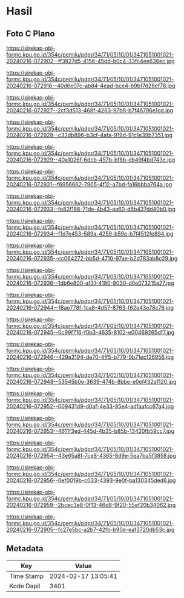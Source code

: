 # Hasil

## Foto C Plano

https://sirekap-obj-formc.kpu.go.id/354c/pemilu/pdpr/34/71/05/10/01/3471051001021-20240216-072902--ff3827d5-4156-45dd-b0c4-33fc4ee636ec.jpg

https://sirekap-obj-formc.kpu.go.id/354c/pemilu/pdpr/34/71/05/10/01/3471051001021-20240216-072916--40d6e07c-ab84-4ead-bce4-b9b17d26ef78.jpg

https://sirekap-obj-formc.kpu.go.id/354c/pemilu/pdpr/34/71/05/10/01/3471051001021-20240216-072927--2cf3d513-468f-4263-97b8-b7f46796e1cd.jpg

https://sirekap-obj-formc.kpu.go.id/354c/pemilu/pdpr/34/71/05/10/01/3471051001021-20240216-072928--c33db896-b3cf-4afa-919d-91c1e39b7351.jpg

https://sirekap-obj-formc.kpu.go.id/354c/pemilu/pdpr/34/71/05/10/01/3471051001021-20240216-072929--40a1026f-6dcb-457b-bf6b-db49f4bd743e.jpg

https://sirekap-obj-formc.kpu.go.id/354c/pemilu/pdpr/34/71/05/10/01/3471051001021-20240216-072931--f6956662-7905-4f12-a7bd-fa16bbba764a.jpg

https://sirekap-obj-formc.kpu.go.id/354c/pemilu/pdpr/34/71/05/10/01/3471051001021-20240216-072933--fe82f186-71de-4b43-aa60-d6b437dd40b0.jpg

https://sirekap-obj-formc.kpu.go.id/354c/pemilu/pdpr/34/71/05/10/01/3471051001021-20240216-072934--f1d7e453-589a-4259-b59e-b7f4512fe894.jpg

https://sirekap-obj-formc.kpu.go.id/354c/pemilu/pdpr/34/71/05/10/01/3471051001021-20240216-072935--cc064272-bb5d-4710-97ae-b2d783ab8c29.jpg

https://sirekap-obj-formc.kpu.go.id/354c/pemilu/pdpr/34/71/05/10/01/3471051001021-20240216-072936--1db6e800-af31-4180-8030-d0e073215a27.jpg

https://sirekap-obj-formc.kpu.go.id/354c/pemilu/pdpr/34/71/05/10/01/3471051001021-20240216-072944--18ae778f-1ca8-4d57-8763-f62e43e78c76.jpg

https://sirekap-obj-formc.kpu.go.id/354c/pemilu/pdpr/34/71/05/10/01/3471051001021-20240216-072945--0c99f716-f0b3-4635-8102-e00469265df7.jpg

https://sirekap-obj-formc.kpu.go.id/354c/pemilu/pdpr/34/71/05/10/01/3471051001021-20240216-072946--429e3194-de70-4ff5-b779-9b71ec126956.jpg

https://sirekap-obj-formc.kpu.go.id/354c/pemilu/pdpr/34/71/05/10/01/3471051001021-20240216-072948--53545b0e-3639-474b-8bbe-e0ef432a1120.jpg

https://sirekap-obj-formc.kpu.go.id/354c/pemilu/pdpr/34/71/05/10/01/3471051001021-20240216-072952--009431d9-d0af-4e33-85e4-adfaafcc67a4.jpg

https://sirekap-obj-formc.kpu.go.id/354c/pemilu/pdpr/34/71/05/10/01/3471051001021-20240216-072953--4611f3ed-445d-4b35-b85b-13420fb59cc7.jpg

https://sirekap-obj-formc.kpu.go.id/354c/pemilu/pdpr/34/71/05/10/01/3471051001021-20240216-072954--43e65a8f-7ce8-4365-8d9e-5ea7ba5f3858.jpg

https://sirekap-obj-formc.kpu.go.id/354c/pemilu/pdpr/34/71/05/10/01/3471051001021-20240216-072956--0ef0019b-c033-4393-9e0f-ba130345ded6.jpg

https://sirekap-obj-formc.kpu.go.id/354c/pemilu/pdpr/34/71/05/10/01/3471051001021-20240216-072959--2bcec3e8-0f13-46d8-9f20-55ef20b34062.jpg

https://sirekap-obj-formc.kpu.go.id/354c/pemilu/pdpr/34/71/05/10/01/3471051001021-20240216-072905--fc27e5bc-a2b7-42fb-b90e-eaf3720db53c.jpg


## Metadata

| Key        | Value               |
| ---------- | ------------------- |
| Time Stamp | 2024-02-17 13:05:41 |
| Kode Dapil | 3401                |



